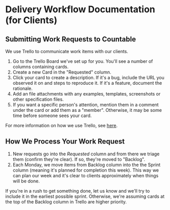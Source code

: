 # Delivery Workflow Documentation (for Clients)

## Submitting Work Requests to Countable

We use Trello to communicate work items with our clients.

1. Go to the Trello Board we've set up for you. You'll see a number of columns containing cards.
2. Create a new Card in the "Requested" column.
3. Click your card to create a description. If it's a bug, include the URL you observed it on and steps to reproduce it. If it's a feature, document the rationale.
4. Add an file attachments with any examples, templates, screenshots or other specification files.
5. If you want a specific person's attention, mention them in a comment under the card or add them as a "member". Otherwise, it may be some time before someone sees your card.

For more information on how we use Trello, see [here](./TRELLO.md).

## How We Process Your Work Request

1. New requests go into the *Requested* column and from there we triage them (confirm they're clear). If so, they're moved to "Backlog".
2. Each Monday, we move items from Backlog column into the the Sprint column (meaning it's planned for completion this week). This way we can plan our week and it's clear to clients approximately when things will be done.

If you're in a rush to get something done, let us know and we'll try to include it in the earliest possible sprint. Otherwise, we're assuming cards at the top of the Backlog column in Trello are higher priority.
